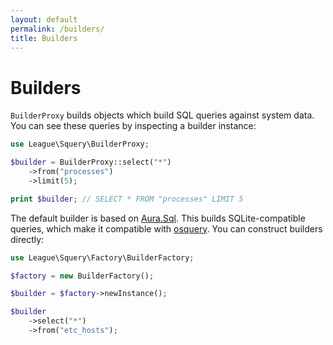 ```yaml
---
layout: default
permalink: /builders/
title: Builders
---
```


# Builders

`BuilderProxy` builds objects which build SQL queries against system data. You can see these queries by inspecting a builder instance:

~~~ php
use League\Squery\BuilderProxy;

$builder = BuilderProxy::select("*")
    ->from("processes")
    ->limit(5);

print $builder; // SELECT * FROM "processes" LIMIT 5
~~~

The default builder is based on [Aura.Sql](https://github.com/auraphp/Aura.Sql). This builds SQLite-compatible queries, which make it compatible with [osquery](http://osquery.io). You can construct builders directly:

~~~ php
use League\Squery\Factory\BuilderFactory;

$factory = new BuilderFactory();

$builder = $factory->newInstance();

$builder
    ->select("*")
    ->from("etc_hosts");
~~~
